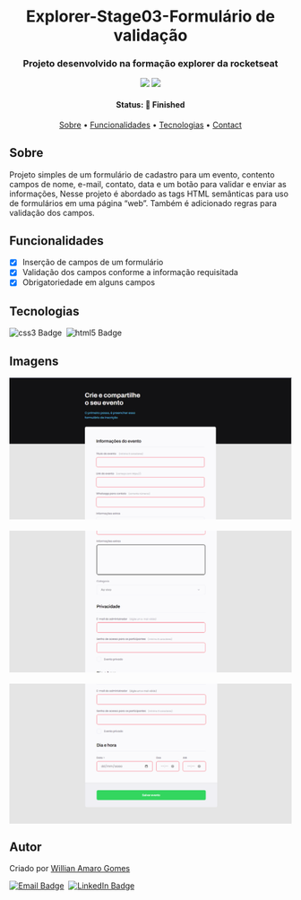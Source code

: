 <h1 align="center">
	Explorer-Stage03-Formulário de validação
</h1>

<h3 align="center">
	Projeto desenvolvido na  formação explorer da rocketseat
</h3>

<p align="center">
	<img src="https://img.shields.io/badge/PRs-welcome-brightgreen.svg?style=flat-square"/>
	<img src="https://img.shields.io/github/repo-size/williangomesdev/Explorer-Stage-03-Formulario-de-validacao ?color=green"/>
</p>

<h4 align="center">
	Status: 🚀 Finished
</h4>

<p align="center">
	<a href="#sobre">Sobre</a> •
	<a href="#funcionalidades">Funcionalidades</a> •
	<a href="#tecnologias">Tecnologias</a> •
	<a href="#autor">Contact</a> 
</p>

## Sobre

Projeto simples de um formulário de cadastro para um evento, contento campos de nome, e-mail, contato, data e um botão para validar e enviar as informações, Nesse projeto é abordado as tags HTML semânticas para uso de formulários em uma página “web”. Também é adicionado regras para validação dos campos.

## Funcionalidades

- [x] Inserção de campos de um formulário
- [x] Validação dos campos conforme a informação requisitada
- [x] Obrigatoriedade em alguns campos

## Tecnologias

<img src="https://img.shields.io/badge/Css3-05122A?style=flat&logo=css3" alt="css3 Badge" height="25">&nbsp;
<img src="https://img.shields.io/badge/Html5-05122A?style=flat&logo=html5" alt="html5 Badge" height="25">&nbsp;

## Imagens

<div style="display:flex;flex-direction:column;gap:20px;">
<img src="./gitImg/inicioform.PNG"/>
<img src="./gitImg/meioform.PNG"/>
<img src="./gitImg/finalform.PNG"/>
</div>

## Autor

Criado por [Willian Amaro Gomes](https://github.com/williangomesdev)

<a href="mailto:willianamaroti@gmail.com" target="_blank"><img src="https://img.shields.io/badge/willianamaroti@gmail.com-D14836?style=flat&logo=gmail&logoColor=white" alt="Email Badge" height="25"></a>&nbsp;
<a href="https://www.linkedin.com/in/williangomesdev" target="_blank"><img src="https://img.shields.io/badge/williangomesdev-0077B5?style=flat&logo=linkedin&logoColor=white" alt="LinkedIn Badge" height="25"></a>&nbsp;

<br clear="left"/>
